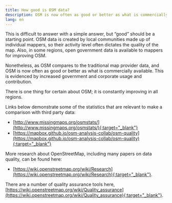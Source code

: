 ```yaml
---
title: How good is OSM data?
description: OSM is now often as good or better as what is commercially available
lang: en
---
```


This is difficult to answer with a simple answer, but “good” should be a starting point. OSM data is created by local communities made up of individual mappers, so their activity level often dictates the quality of the map. Also, in some regions, open government data is available to mappers for improving OSM.

Nonetheless, as OSM compares to the traditional map provider data, and OSM is now often as good or better as what is commercially available. This is evidenced by increased government and corporate usage and contribution.

There is one thing for certain about OSM; it is constantly improving in all regions.

Links below demonstrate some of the statistics that are relevant to make a comparison with third party data:

- [http://www.missingmaps.org/osmstats/](http://www.missingmaps.org/osmstats/){:target="_blank"}
- [https://mapbox.github.io/osm-analysis-collab/osm-quality](https://mapbox.github.io/osm-analysis-collab/osm-quality){:target="_blank"}

More research about OpenStreetMap, including many papers on data quality, can be found here:

- [https://wiki.openstreetmap.org/wiki/Research](https://wiki.openstreetmap.org/wiki/Research){:target="_blank"}.

There are a number of quality assurance tools here, [https://wiki.openstreetmap.org/wiki/Quality_assurance](https://wiki.openstreetmap.org/wiki/Quality_assurance){:target="_blank"}.
